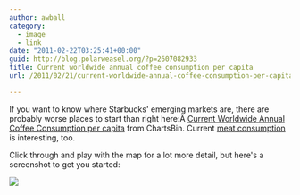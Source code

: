 ```yaml
---
author: awball
category:
  - image
  - link
date: "2011-02-22T03:25:41+00:00"
guid: http://blog.polarweasel.org/?p=2607082933
title: Current worldwide annual coffee consumption per capita
url: /2011/02/21/current-worldwide-annual-coffee-consumption-per-capita/

---
```

If you want to know where Starbucks' emerging markets are, there are probably worse places to start than right here:Â [Current Worldwide Annual Coffee Consumption per capita](http://chartsbin.com/view/581) from ChartsBin. Current [meat consumption](http://chartsbin.com/view/bhy) is interesting, too.

Click through and play with the map for a lot more detail, but here's a screenshot to get you started:

![](/wp-content/uploads/2011/02/Screen-shot-2011-02-21-at-8.16.20-PM.png)
